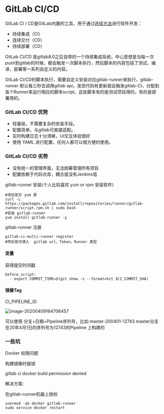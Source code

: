 # GitLab CI/CD

GitLab CI / CD是GitLab内置的工具，用于通过[连续方法](https://docs.gitlab.com/ce/ci/introduction/index.html#introduction-to-cicd-methodologies)进行软件开发：

- 持续集成（CI）
- 连续交付（CD）
- 持续部署（CD）



GitLab CI/CD 是gitlab8.0之后自带的一个持续集成系统，中心思想是当每一次push到gitlab的时候，都会触发一次脚本执行，然后脚本的内容包括了测试，编译，部署等一系列自定义的内容。

GitLab CI/CD的脚本执行，需要自定义安装对应gitlab-runner来执行，gitlab-runner 默认每三秒去调用gitlab api，发现代码有更新就会触发gitlab-CI，分配到各个Runner来运行相应的脚本script。这些脚本有的是测试项目用的，有的是部署用的。



### GitLab CI/CD 优势

- 轻量级，不需要复杂的安装手段。
- 配置简单，与gitlab可直接适配。
- 实时构建日志十分清晰，UI交互体验很好
- 使用 YAML 进行配置，任何人都可以很方便的使用。

### GitLab CI/CD 劣势

- 没有统一的管理界面，无法统筹管理所有项目
- 配置依赖于代码仓库，耦合度没有Jenkins低



gitlab-runner 安装(个人比较喜欢 yum or rpm 安装软件)

```
#添加官方 yum 源
curl -L https://packages.gitlab.com/install/repositories/runner/gitlab-runner/script.rpm.sh | sudo bash
#安装 gitlab-runner 
yum install gitlab-runner -y
```

gitlab-runner 注册 

```
gitlab-ci-multi-runner register
#然后依次填入  gitlab url，Token，Runner 类型
```



#### 变量

获得提交时间戳

```
before_script:
  - export COMMIT_TIME=$(git show -s --format=%ct $CI_COMMIT_SHA)  
```





#### 镜像Tag

CI_PIPELINE_ID

![image-20200409164706457](https://blog-pic-1253367462.cos.ap-shanghai.myqcloud.com/image-20200409164706457.png)



可以使用  分支+日期+Pipeline序列号，比如 master-200401-12743     master分支在20年4月1日的序列号为12743的Pipeline 上构建的 







### 一些坑

Docker 权限问题

构建镜像时报错 

gitlab ci  docker build  permission denied

解决方案:

在gitlab-runner机器上授权

```
usermod -aG docker gitlab-runner
sudo service docker restart
```







